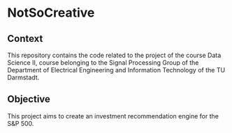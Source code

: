# NotSoCreative

## Context

This repository contains the code related to the project of the course Data Science II, course belonging to the Signal Processing Group of the Department of Electrical Engineering and Information Technology of the TU Darmstadt.

## Objective

This project aims to create an investment recommendation engine for the S&P 500.